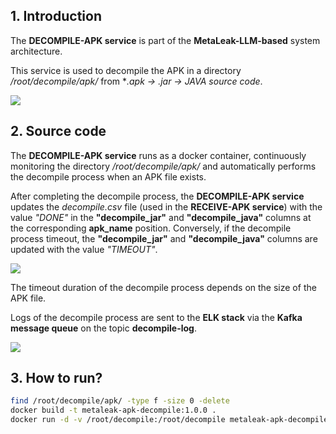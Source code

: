 ## 1. Introduction

The **DECOMPILE-APK service** is part of the **MetaLeak-LLM-based** system architecture.

This service is used to decompile the APK in a directory _/root/decompile/apk/_  from **.apk → *.jar → JAVA source code**.

<img src="https://github.com/research-mobile-security/REALME/blob/main/(DSA)-decompile-apk-service/readme-image/metaLeak-ml-overview.png">

## 2. Source code

The **DECOMPILE-APK service** runs as a docker container, continuously monitoring the directory _/root/decompile/apk/_ and automatically performs the decompile process when an APK file exists.

After completing the decompile process, the **DECOMPILE-APK service** updates the _decompile.csv_ file (used in the **RECEIVE-APK service**) with the value _"DONE"_ in the **"decompile_jar"** and **"decompile_java"** columns at the corresponding **apk_name** position. Conversely, if the decompile process timeout, the **"decompile_jar"** and **"decompile_java"** columns are updated with the value _"TIMEOUT"_.

<img src="https://github.com/research-mobile-security/REALME/blob/main/(DSA)-decompile-apk-service/readme-image/csv.png">

The timeout duration of the decompile process depends on the size of the APK file.

Logs of the decompile process are sent to the **ELK stack** via the **Kafka message queue** on the topic **decompile-log**.

<img src="https://github.com/research-mobile-security/REALME/blob/main/(DSA)-decompile-apk-service/readme-image/elk.png">

## 3. How to run?

```bash
find /root/decompile/apk/ -type f -size 0 -delete
docker build -t metaleak-apk-decompile:1.0.0 .
docker run -d -v /root/decompile:/root/decompile metaleak-apk-decompile:1.0.0
```